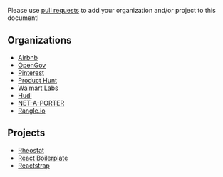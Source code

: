 Please use [pull requests](https://github.com/airbnb/enzyme/pull/new/master) to add your organization and/or project to this document!

Organizations
----------
 - [Airbnb](https://github.com/airbnb)
 - [OpenGov](https://github.com/opengov)
 - [Pinterest](https://github.com/pinterest)
 - [Product Hunt](https://github.com/producthunt)
 - [Walmart Labs](https://github.com/walmartlabs)
 - [Hudl](http://hudl.github.io/)
 - [NET-A-PORTER](https://github.com/NET-A-PORTER)
 - [Rangle.io](https://github.com/rangle)

Projects
----------
 - [Rheostat](https://github.com/airbnb/rheostat)
 - [React Boilerplate](https://github.com/mxstbr/react-boilerplate/tree/v3.0.0)
 - [Reactstrap](https://github.com/reactstrap/reactstrap)
